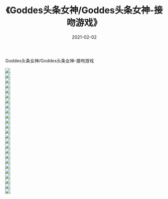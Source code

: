 ﻿---
layout: post
title:  《Goddes头条女神/Goddes头条女神-接吻游戏》
date:   2021-02-02
img: http://img.660000.xyz/Sharelink/网络美图/2021/Goddes头条女神/Goddes头条女神-接吻游戏/000.jpg
categories: [美女, 清纯, 唯美]
---

Goddes头条女神/Goddes头条女神-接吻游戏

 ![](http://img.660000.xyz/Sharelink/网络美图/2021/Goddes头条女神/Goddes头条女神-接吻游戏/001.jpg) <br>![](http://img.660000.xyz/Sharelink/网络美图/2021/Goddes头条女神/Goddes头条女神-接吻游戏/002.jpg) <br>![](http://img.660000.xyz/Sharelink/网络美图/2021/Goddes头条女神/Goddes头条女神-接吻游戏/003.jpg) <br>![](http://img.660000.xyz/Sharelink/网络美图/2021/Goddes头条女神/Goddes头条女神-接吻游戏/004.jpg) <br>![](http://img.660000.xyz/Sharelink/网络美图/2021/Goddes头条女神/Goddes头条女神-接吻游戏/005.jpg) <br>![](http://img.660000.xyz/Sharelink/网络美图/2021/Goddes头条女神/Goddes头条女神-接吻游戏/006.jpg) <br>![](http://img.660000.xyz/Sharelink/网络美图/2021/Goddes头条女神/Goddes头条女神-接吻游戏/007.jpg) <br>![](http://img.660000.xyz/Sharelink/网络美图/2021/Goddes头条女神/Goddes头条女神-接吻游戏/008.jpg) <br>![](http://img.660000.xyz/Sharelink/网络美图/2021/Goddes头条女神/Goddes头条女神-接吻游戏/009.jpg) <br>![](http://img.660000.xyz/Sharelink/网络美图/2021/Goddes头条女神/Goddes头条女神-接吻游戏/010.jpg) <br>![](http://img.660000.xyz/Sharelink/网络美图/2021/Goddes头条女神/Goddes头条女神-接吻游戏/011.jpg) <br>![](http://img.660000.xyz/Sharelink/网络美图/2021/Goddes头条女神/Goddes头条女神-接吻游戏/012.jpg) <br>![](http://img.660000.xyz/Sharelink/网络美图/2021/Goddes头条女神/Goddes头条女神-接吻游戏/013.jpg) <br>![](http://img.660000.xyz/Sharelink/网络美图/2021/Goddes头条女神/Goddes头条女神-接吻游戏/014.jpg) <br>![](http://img.660000.xyz/Sharelink/网络美图/2021/Goddes头条女神/Goddes头条女神-接吻游戏/015.jpg) <br>![](http://img.660000.xyz/Sharelink/网络美图/2021/Goddes头条女神/Goddes头条女神-接吻游戏/016.jpg) <br>![](http://img.660000.xyz/Sharelink/网络美图/2021/Goddes头条女神/Goddes头条女神-接吻游戏/017.jpg) <br>![](http://img.660000.xyz/Sharelink/网络美图/2021/Goddes头条女神/Goddes头条女神-接吻游戏/018.jpg) <br>![](http://img.660000.xyz/Sharelink/网络美图/2021/Goddes头条女神/Goddes头条女神-接吻游戏/019.jpg) <br>![](http://img.660000.xyz/Sharelink/网络美图/2021/Goddes头条女神/Goddes头条女神-接吻游戏/020.jpg) <br>![](http://img.660000.xyz/Sharelink/网络美图/2021/Goddes头条女神/Goddes头条女神-接吻游戏/021.jpg) <br>![](http://img.660000.xyz/Sharelink/网络美图/2021/Goddes头条女神/Goddes头条女神-接吻游戏/022.jpg) <br>![](http://img.660000.xyz/Sharelink/网络美图/2021/Goddes头条女神/Goddes头条女神-接吻游戏/023.jpg) <br>![](http://img.660000.xyz/Sharelink/网络美图/2021/Goddes头条女神/Goddes头条女神-接吻游戏/024.jpg) <br>![](http://img.660000.xyz/Sharelink/网络美图/2021/Goddes头条女神/Goddes头条女神-接吻游戏/025.jpg) <br>